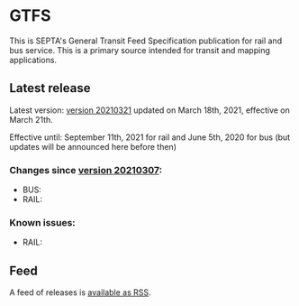 # GTFS

This is SEPTA's General Transit Feed Specification publication for rail and bus service. This is a primary source intended for transit and mapping applications.

## Latest release

Latest version: [version 20210321](https://github.com/septadev/GTFS/releases/tag/v202103211) updated on March 18th, 2021, effective on March 21th.  

Effective until: September 11th, 2021 for rail and June 5th, 2020 for bus (but updates will be announced here before then)

### Changes since [version 20210307](https://github.com/septadev/GTFS/releases/tag/v202103073): 
 
*  BUS:  
*  RAIL:  

### Known issues:

* RAIL: 

## Feed

A feed of releases is [available as RSS](https://github.com/septadev/GTFS/releases.atom).

